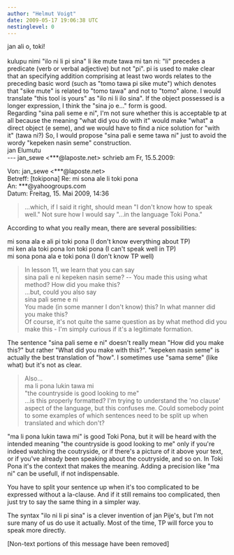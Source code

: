 ```yaml
---
author: "Helmut Voigt"
date: 2009-05-17 19:06:38 UTC
nestinglevel: 0
---
```

jan ali o, toki!  
   
kulupu nimi "ilo ni li pi sina" li ike mute tawa mi tan ni: "li" precedes a predicate (verb or verbal adjective) but not "pi". pi is used to make clear that an specifying addition comprising at least two words relates to the preceding basic word (such as "tomo tawa pi sike mute") which denotes that "sike mute" is related to "tomo tawa" and not to "tomo" alone. I would translate "this tool is yours" as "ilo ni li ilo sina". If the object possessed is a longer expression, I think the "sina jo e..." form is good.   
Regarding "sina pali seme e ni", I'm not sure whether this is acceptable tp at all because the meaning "what did you do with it" would make "what" a direct object (e seme), and we would have to find a nice solution for "with it" (tawa ni?) So, I would propose "sina pali e seme tawa ni" just to avoid the wordy "kepeken nasin seme" construction.  
jan Elumutu   
\--- jan\_sewe <\*\*\*@laposte.net> schrieb am Fr, 15.5.2009:  
  
  
Von: jan\_sewe <\*\*\*@laposte.net>  
Betreff: \[tokipona\] Re: mi sona ale li toki pona  
An: \*\*\*@yahoogroups.com  
Datum: Freitag, 15. Mai 2009, 14:36  

> ...which, if I said it right, should mean "I don't know how to speak well." Not sure how I would say "...in the language Toki Pona."  
> 

According to what you really mean, there are several possibilities:  
  
mi sona ala e ali pi toki pona (I don't know everything about TP)  
mi ken ala toki pona lon toki pona (I can't speak well in TP)  
mi sona pona ala e toki pona (I don't know TP well)  

> In lesson 11, we learn that you can say  
> sina pali e ni kepeken nasin seme? -- You made this using what method? How did you make this?  
> ...but, could you also say  
> sina pali seme e ni  
> You made (in some manner I don't know) this? In what manner did you make this?  
> Of course, it's not quite the same question as by what method did you make this - I'm simply curious if it's a legitimate formation.  
> 

The sentence "sina pali seme e ni" doesn't really mean "How did you make this?" but rather "What did you make with this?". "kepeken nasin seme" is actually the best translation of "how". I sometimes use "sama seme" (like what) but it's not as clear.  

> Also...  
> ma li pona lukin tawa mi  
> "the countryside is good looking to me"  
> ...is this properly formatted? I'm trying to understand the 'no clause' aspect of the language, but this confuses me. Could somebody point to some examples of which sentences need to be split up when translated and which don't?  
> 

"ma li pona lukin tawa mi" is good Toki Pona, but it will be heard with the intended meaning "the countryside is good looking to me" only if you're indeed watching the coutryside, or if there's a picture of it above your text, or if you've already been speaking about the coutryside, and so on. In Toki Pona it's the context that makes the meaning. Adding a precision like "ma ni" can be usefull, if not indispensable.  
  
You have to split your sentence up when it's too complicated to be expressed without a la-clause. And if it still remains too complicated, then just try to say the same thing in a simpler way.  
  
The syntax "ilo ni li pi sina" is a clever invention of jan Pije's, but I'm not sure many of us do use it actually. Most of the time, TP will force you to speak more directly.  
  
  
  
  
  
  
  
  
  
  
  
  
  
  
  
  
  
  
  
\[Non-text portions of this message have been removed\]